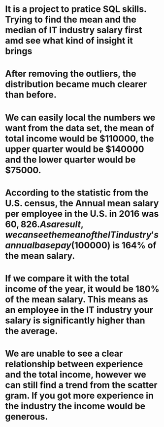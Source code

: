 # It is a project to pratice SQL skills. Trying to find the mean and the median of IT industry salary first amd see what kind of insight it brings
# After removing the outliers, the distribution became much clearer than before.
# We can easily local the numbers we want from the data set, the mean of total income would be $110000, the upper quarter would be $140000 and the lower quarter would be $75000.

# According to the statistic from the U.S. census, the Annual mean salary per employee in the U.S. in 2016 was $60,826. As a result, we can see the mean of the IT industry's annual base pay($100000) is 164% of the mean salary. 
# If we compare it with the total income of the year, it would be 180% of the mean salary. This means as an employee in the IT industry your salary is significantly higher than the average.

# We are unable to see a clear relationship between experience and the total income, however we can still find a trend from the scatter gram. If you got more experience in the industry the income would be generous.
